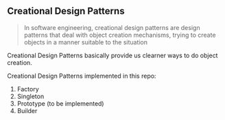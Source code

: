 ## Creational Design Patterns

> In software engineering, creational design patterns are design patterns that deal with object creation mechanisms, trying to create objects in a manner suitable to the situation

Creational Design Patterns basically provide us clearner ways to do object creation.

Creational Design Patterns implemented in this repo: 
1. Factory
2. Singleton
3. Prototype (to be implemented)
4. Builder